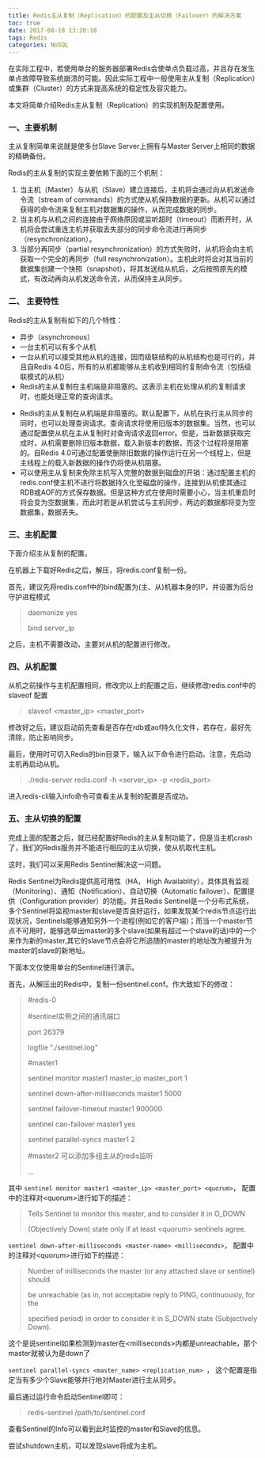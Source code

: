 ```yaml
---
title: Redis主从复制（Replication）的配置及主从切换（Failover）的解决方案
toc: true
date: 2017-08-18 13:20:18
tags: Redis
categories: NoSQL
---
```


在实际工程中，若使用单台的服务器部署Redis会使单点负载过高，并且存在发生单点故障导致系统崩溃的可能。因此实际工程中一般使用主从复制（Replication）或集群（Cluster）的方式来提高系统的稳定性及容灾能力。

本文将简单介绍Redis主从复制（Replication）的实现机制及配置使用。

<!-- more -->

### 一、主要机制

主从复制简单来说就是使多台Slave Server上拥有与Master Server上相同的数据的精确备份。

Redis的主从复制的实现主要依赖下面的三个机制：

1. 当主机（Master）与从机（Slave）建立连接后，主机将会通过向从机发送命令流（stream of commands）的方式使从机保持数据的更新。从机可以通过获得的命令流来复制主机对数据集的操作，从而完成数据的同步。
2. 当主机与从机之间的连接由于网络原因或监听超时（timeout）而断开时，从机将会尝试重连主机并获取丢失部分的同步命令流进行再同步（resynchronization）。
3. 当部分再同步（partial resynchronization）的方式失败时，从机将会向主机获取一个完全的再同步（full resynchronization）。主机此时将会对其当前的数据集创建一个快照（snapshot），将其发送给从机后，之后按照原先的模式，有改动再向从机发送命令流，从而保持主从同步。

### 二、 主要特性

Redis的主从复制有如下的几个特性：

* 异步（asynchronous）
* 一台主机可以有多个从机
* 一台从机可以接受其他从机的连接，因而级联结构的从机结构也是可行的，并且自Redis 4.0后，所有的从机都能够从主机收到相同的复制命令流（包括级联模式的从机）
* Redis的主从复制在主机端是非阻塞的。这表示主机在处理从机的复制请求时，也能处理正常的查询请求。

- Redis的主从复制在从机端是非阻塞的。默认配置下，从机在执行主从同步的同时，也可以处理查询请求。查询请求将使用旧版本的数据集。当然，也可以通过配置使从机在主从复制时对查询请求返回error。但是，当新数据获取完成时，从机需要删除旧版本数据，载入新版本的数据，而这个过程将是阻塞的。自Redis 4.0可通过配置使删除旧数据的操作运行在另一个线程上，但是主线程上的载入新数据的操作仍将使从机阻塞。
- 可以使用主从复制来免除主机写入完整的数据到磁盘的开销：通过配置主机的redis.conf使主机不进行将数据持久化至磁盘的操作，连接到从机使其通过RDB或AOF的方式保存数据。但是这种方式在使用时需要小心，当主机重启时将会变为空数据集，而此时若是从机尝试与主机同步，两边的数据都将变为空数据集，数据丢失。

### 三、主机配置

下面介绍主从复制的配置。

在机器上下载好Redis之后，解压，将redis.conf复制一份。

首先，建议先将redis.conf中的bind配置为(主、从)机器本身的IP，并设置为后台守护进程模式

> daemonize yes
>
> bind server_ip

之后，主机不需要改动，主要对从机的配置进行修改。

### 四、从机配置

从机之前操作与主机配置相同，修改完以上的配置之后，继续修改redis.conf中的 slaveof 配置

> slaveof \<master_ip\> \<master_port\>

修改好之后，建议启动前先查看是否存在rdb或aof持久化文件，若存在，最好先清除，防止影响同步。

最后，使用时可切入Redis的bin目录下，输入以下命令进行启动。注意，先启动主机再启动从机。

> ./redis-server redis.conf -h \<server\_ip> -p \<redis\_port\>

进入redis-cli输入info命令可查看主从复制的配置是否成功。

### 五、主从切换的配置

完成上面的配置之后，就已经配置好Redis的主从复制功能了，但是当主机crash了，我们的Redis服务并不能进行相应的主从切换，使从机取代主机。

这时，我们可以采用Redis Sentinel解决这一问题。

Redis Sentinel为Redis提供高可用性（HA， High Availablity），具体具有监视（Monitoring）、通知（Notification）、自动切换（Automatic failover）、配置提供（Configuration provider）的功能。并且Redis Sentinel是一个分布式系统，多个Sentinel将监视master和slave是否良好运行，如果发现某个redis节点运行出现状况，Sentinels能够通知另外一个进程(例如它的客户端)；而当一个master节点不可用时，能够选举出master的多个slave(如果有超过一个slave的话)中的一个来作为新的master,其它的slave节点会将它所追随的master的地址改为被提升为master的slave的新地址。

下面本文仅使用单台的Sentinel进行演示。

首先，从解压出的Redis中，复制一份sentinel.conf。作大致如下的修改：

> \#redis-0
>
> \#sentinel实例之间的通讯端口
>
> port 26379
>
> logfile "./sentinel.log"
>
> \#master1
>
> sentinel monitor master1 master\_ip master\_port 1
>
> sentinel down-after-milliseconds master1 5000
>
> sentinel failover-timeout master1 900000
>
> sentinel can-failover master1 yes
>
> sentinel parallel-syncs master1 2
>
>
> \#master2  可以添加多组主从的redis监听
>
> ...

其中 `sentinel monitor master1 <master_ip> <master_port> <quorum>`， 配置中的注释对\<quorum\>进行如下的描述：

> Tells Sentinel to monitor this master, and to consider it in O_DOWN
>
> (Objectively Down) state only if at least \<quorum\> sentinels agree.


`sentinel down-after-milliseconds <master-name> <milliseconds>`， 配置中的注释对\<quorum\>进行如下的描述：

> Number of milliseconds the master (or any attached slave or sentinel) should
>
> be unreachable (as in, not acceptable reply to PING, continuously, for the
>
> specified period) in order to consider it in S_DOWN state (Subjectively Down).

这个是说sentinel如果检测到master在&lt;milliseconds&gt;内都是unreachable，那个master就被认为是down了

`sentinel parallel-syncs <master_name> <replication_num> `， 这个配置是指定当有多少个Slave能够并行地对Master进行主从同步。

最后通过运行命令启动Sentinel即可：

> redis-sentinel /path/to/sentinel.conf

查看Sentinel的Info可以看到此时监控的master和Slave的信息。

尝试shutdown主机，可以发现slave将成为主机。
